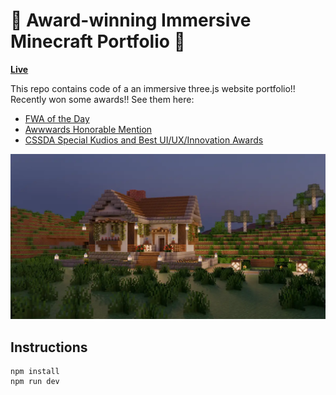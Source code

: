 # 🎉 Award-winning Immersive Minecraft Portfolio 🎉

**[Live](http://woanminecraftfolio.com/)**

This repo contains code of a an immersive three.js website portfolio!! Recently won some awards!! See them here:
- [FWA of the Day](https://thefwa.com/cases/educational-minecraft-folio)
- [Awwwards Honorable Mention](https://www.awwwards.com/sites/educational-minecraft-folio)
- [CSSDA Special Kudios and Best UI/UX/Innovation Awards](https://www.cssdesignawards.com/sites/educational-minecraft-folio/46808/)

![Home page screenshot](public/media/og/og-image.webp?raw=true "Home page screenshot")

## Instructions

```
npm install
npm run dev
```
